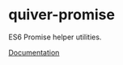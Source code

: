 quiver-promise
==============

ES6 Promise helper utilities.

[Documentation](https://github.com/quiverjs/doc/wiki/Promises)